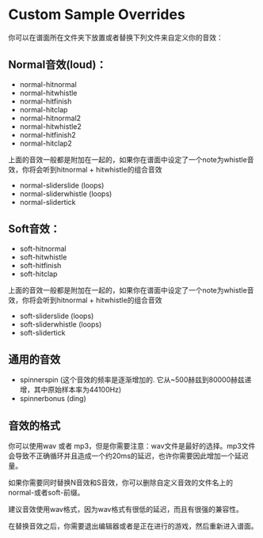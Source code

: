 Custom Sample Overrides
=================================

你可以在谱面所在文件夹下放置或者替换下列文件来自定义你的音效：

Normal音效(loud)：
--------------------

-   normal-hitnormal
-   normal-hitwhistle
-   normal-hitfinish
-   normal-hitclap
-   normal-hitnormal2
-   normal-hitwhistle2
-   normal-hitfinish2
-   normal-hitclap2

上面的音效一般都是附加在一起的，如果你在谱面中设定了一个note为whistle音效，你将会听到hitnormal + hitwhistle的组合音效

-   normal-sliderslide (loops)
-   normal-sliderwhistle (loops)
-   normal-slidertick

Soft音效：
----------

-   soft-hitnormal
-   soft-hitwhistle
-   soft-hitfinish
-   soft-hitclap

上面的音效一般都是附加在一起的，如果你在谱面中设定了一个note为whistle音效，你将会听到hitnormal + hitwhistle的组合音效

-   soft-sliderslide (loops)
-   soft-sliderwhistle (loops)
-   soft-slidertick

通用的音效
------------

-   spinnerspin (这个音效的频率是逐渐增加的. 它从~500赫兹到80000赫兹递增，其中原始样本率为44100Hz)
-   spinnerbonus (ding)

音效的格式
-------------

你可以使用wav 或者 mp3，但是你需要注意：wav文件是最好的选择。mp3文件会导致不正确循环并且造成一个约20ms的延迟，也许你需要因此增加一个延迟量。

如果你需要同时替换N音效和S音效，你可以删除自定义音效的文件名上的normal-或者soft-前缀。

建议音效使用wav格式，因为wav格式有很低的延迟，而且有很强的兼容性。

在替换音效之后，你需要退出编辑器或者是正在进行的游戏，然后重新进入谱面。
